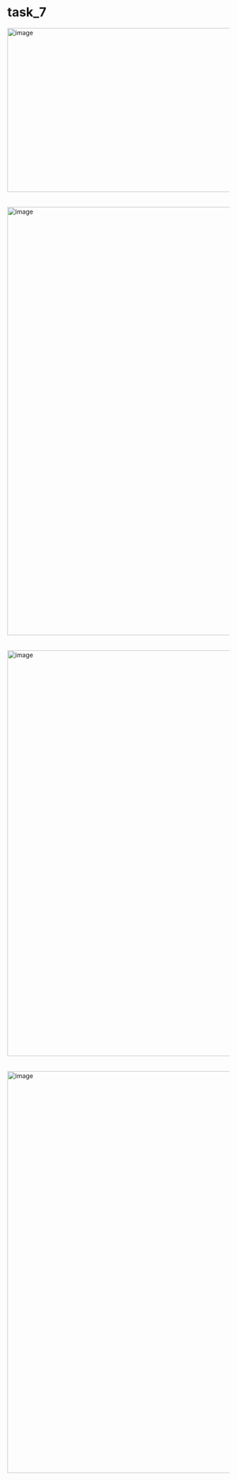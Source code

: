 # task_7
<img width="1835" height="372" alt="image" src="https://github.com/user-attachments/assets/bbc11c74-7f12-4da2-b929-4956338dd97e" /><br>
<br>
<br>
<img width="1919" height="972" alt="image" src="https://github.com/user-attachments/assets/eef4e0df-d873-4615-a66c-8aadd59333d6" /><br>
<br>
<br>
<img width="1915" height="921" alt="image" src="https://github.com/user-attachments/assets/2c1f36a3-3f9b-4d9f-8a55-1284421179da" /><br>
<br>
<br>
<img width="1903" height="912" alt="image" src="https://github.com/user-attachments/assets/daf94d24-ed61-4db9-9776-f91e7c3ef643" />

